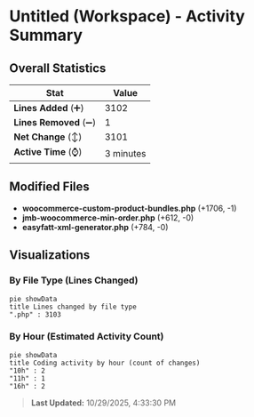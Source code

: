 # Untitled (Workspace) - Activity Summary 

## Overall Statistics

| Stat                   | Value                                                             |
| ---------------------- | ----------------------------------------------------------------- |
| **Lines Added** (➕)   | 3102                                          |
| **Lines Removed** (➖) | 1                                        |
| **Net Change** (↕)    | 3101                |
| **Active Time** (⌚)   | 3 minutes |


## Modified Files
- **woocommerce-custom-product-bundles.php** (+1706, -1)
- **jmb-woocommerce-min-order.php** (+612, -0)
- **easyfatt-xml-generator.php** (+784, -0)

## Visualizations

### By File Type (Lines Changed)

```mermaid
pie showData
title Lines changed by file type
".php" : 3103
```

### By Hour (Estimated Activity Count)

```mermaid
pie showData
title Coding activity by hour (count of changes)
"10h" : 2
"11h" : 1
"16h" : 2
```


> **Last Updated:** 10/29/2025, 4:33:30 PM